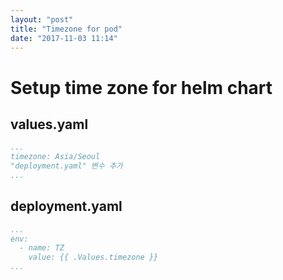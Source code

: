 ```yaml
---
layout: "post"
title: "Timezone for pod"
date: "2017-11-03 11:14"
---
```


# Setup time zone for helm chart

## values.yaml

```yaml
...
timezone: Asia/Seoul
"deployment.yaml" 변수 추가
...
```

## deployment.yaml

```yaml
...
env:
  - name: TZ
    value: {{ .Values.timezone }}
...
```
